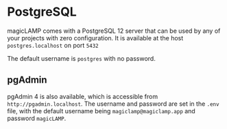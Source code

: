 # PostgreSQL

magicLAMP comes with a PostgreSQL 12 server that can be used by any of your projects with zero configuration.
It is available at the host ```postgres.localhost``` on port ```5432```

The default username is ```postgres``` with no password.

## pgAdmin

pgAdmin 4 is also available, which is accessible from ```http://pgadmin.localhost```. The username and password
are set in the ```.env``` file, with the default username being ```magiclamp@magiclamp.app``` and password
```magicLAMP```.